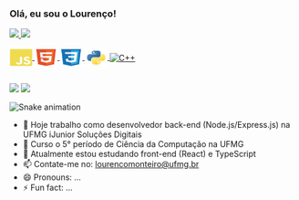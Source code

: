 ### Olá, eu sou o Lourenço!
<div>
  <a href="https://github.com/lourencomonteiro">
  <img height="180em" src="https://github-readme-stats.vercel.app/api?username=lourencomonteiro&show_icons=true&theme=dark&include_all_commits=true&count_private=true"/>
  <img height="180em" src="https://github-readme-stats.vercel.app/api/top-langs/?username=lourencomonteiro&layout=compact&langs_count=7&theme=dark"/>
</div>
<div style="display: inline_block"><br>
  <img align="center" alt="Js" height="30" width="40" src="https://raw.githubusercontent.com/devicons/devicon/master/icons/javascript/javascript-plain.svg">
  <img align="center" alt="HTML" height="30" width="40" src="https://raw.githubusercontent.com/devicons/devicon/master/icons/html5/html5-original.svg">
  <img align="center" alt="CSS" height="30" width="40" src="https://raw.githubusercontent.com/devicons/devicon/master/icons/css3/css3-original.svg">
  <img align="center" alt="Python" height="30" width="40" src="https://raw.githubusercontent.com/devicons/devicon/master/icons/python/python-original.svg">
  <img align="center" alt="C++" height="30" width="40" src="https://raw.githubusercontent.com/devicons/devicon/master/icons/c++/csharp-original.svg">
</div>

##

<div> 
  <a href="https://instagram.com/lourenco_montenegro" target="_blank"><img src="https://img.shields.io/badge/-Instagram-%23E4405F?style=for-the-badge&logo=instagram&logoColor=white" target="_blank"></a>
  <a href="https://www.linkedin.com/in/lourencomontenegro" target="_blank"><img src="https://img.shields.io/badge/-LinkedIn-%230077B5?style=for-the-badge&logo=linkedin&logoColor=white" target="_blank"></a> 
 
  ![Snake animation](https://github.com/lourencomonteiro/lourencomonteiro/blob/output/github-contribution-grid-snake.svg)
 
</div>

- 🔭 Hoje trabalho como desenvolvedor back-end (Node.js/Express.js) na UFMG iJunior Soluções Digitais
- 📖 Curso o 5° período de Ciência da Computação na UFMG
- 🌱 Atualmente estou estudando front-end (React) e TypeScript
- 📫 Contate-me no: lourencomonteiro@ufmg.br
- 😄 Pronouns: ...
- ⚡ Fun fact: ...

